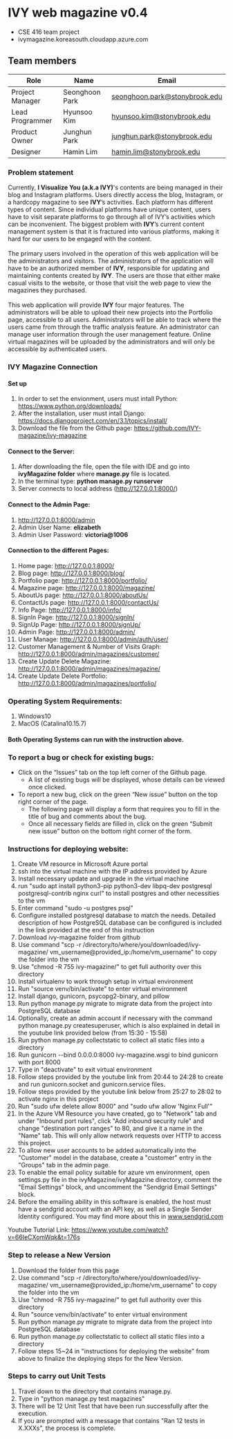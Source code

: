 # IVY web magazine v0.4
* CSE 416 team project
* ivymagazine.koreasouth.cloudapp.azure.com


## Team members
Role | Name | Email
---|---|---|
Project Manager | Seonghoon Park | seonghoon.park@stonybrook.edu <br>
Lead Programmer | Hyunsoo Kim  | hyunsoo.kim@stonybrook.edu 
Product Owner | Junghun Park | junghun.park@stonybrook.edu <br>
Designer | Hamin Lim | hamin.lim@stonybrook.edu <br>

### Problem statement

Currently, **I Visualize You (a.k.a IVY)**'s contents are being managed in their blog and Instagram platforms. Users directly access the blog, Instagram, or a hardcopy magazine to see **IVY**’s activities. Each platform has different types of content. Since individual platforms have unique content, users have to visit separate platforms to go through all of IVY’s activities which can be inconvenient. The biggest problem with **IVY**’s current content management system is that it is fractured into various platforms, making it hard for our users to be engaged with the content. <br><br>
The primary users involved in the operation of this web application will be the administrators and visitors. The administrators of the application will have to be an authorized member of **IVY**, responsible for updating and maintaining contents created by **IVY**. The users are those that either make casual visits to the website, or those that visit the web page to view the magazines they purchased. <br><br>
This web application will provide **IVY** four major features. The administrators will be able to upload their new projects into the Portfolio page, accessible to all users. Administrators will be able to track where the users came from through the traffic analysis feature. An administrator can manage user information through the user management feature. Online virtual magazines will be uploaded by the administrators and will only be accessible by authenticated users.


### IVY Magazine Connection

#### Set up
1. In order to set the envionment, users must intall Python: https://www.python.org/downloads/
2. After the installation, user must intall Django: https://docs.djangoproject.com/en/3.1/topics/install/
3. Download the file from the Github page: https://github.com/IVY-magazine/ivy-magazine

#### Connect to the Server:
1. After downloading the file, open the file with IDE and go into **ivyMagazine folder** where **manage.py** file is located.
2. In the terminal type: **python manage.py runserver**
3. Server connects to local address (http://127.0.0.1:8000/)

#### Connect to the Admin Page:
1. http://127.0.0.1:8000/admin
2. Admin User Name: **elizabeth**
3. Admin User Password: **victoria@1006**

#### Connection to the different Pages:
1. Home page: http://127.0.0.1:8000/
2. Blog page: http://127.0.0.1:8000/blog/
3. Portfolio page: http://127.0.0.1:8000/portfolio/
4. Magazine page: http://127.0.0.1:8000/magazine/
5. AboutUs page: http://127.0.0.1:8000/aboutUs/
6. ContactUs page: http://127.0.0.1:8000/contactUs/
7. Info Page: http://127.0.0.1:8000/info/
8. SignIn Page: http://127.0.0.1:8000/signIn/
8. SignUp Page: http://127.0.0.1:8000/signUp/
9. Admin Page: http://127.0.0.1:8000/admin/
10. User Manage: http://127.0.0.1:8000/admin/auth/user/
11. Customer Management & Number of Visits Graph: http://127.0.0.1:8000/admin/magazines/customer/
12. Create Update Delete Magazine: http://127.0.0.1:8000/admin/magazines/magazine/
13. Create Update Delete Portfolio: http://127.0.0.1:8000/admin/magazines/portfolio/

### Operating System Requirements:
1. Windows10
2. MacOS (Catalina10.15.7)

#### Both Operating Systems can run with the instruction above.

### To report a bug or check for existing bugs:
   + Click on the “Issues” tab on the top left corner of the Github page.
     - A list of existing bugs will be displayed, whose details can be viewed once clicked.
   + To report a new bug, click on the green “New issue” button on the top right corner of the page.
     - The following page will display a form that requires you to fill in the title of bug and comments about the bug.
     - Once all necessary fields are filled in, click on the green “Submit new issue” button on the  bottom right corner of the form.

### Instructions for deploying website:
1. Create VM resource in Microsoft Azure portal
2. ssh into the virtual machine with the IP address provided by Azure
3. Install necessary update and upgrade in the virtual machine
4. run "sudo apt install python3-pip python3-dev libpq-dev postgresql postgresql-contrib nginx curl"
   to install postgres and other necessities to the vm
5. Enter command "sudo -u postgres psql"
6. Configure installed postgresql database to match the needs. Detailed description
   of how PostgreSQL database can be configured is included in the link provided at the end of this instruction
7. Download ivy-magazine folder from github
8. Use command "scp -r /directory/to/where/you/downloaded/ivy-magazine/ vm_username@provided_ip:/home/vm_username" to copy the folder into the vm
9. Use "chmod -R 755 ivy-magazine/" to get full authority over this directory
10. Install virtualenv to work through setup in virtual environment
11. Run "source venv/bin/activate" to enter virtual environment
12. Install django, gunicorn, psycopg2-binary, and pillow 
13. Run python manage.py migrate to migrate data from the project into PostgreSQL database
14. Optionally, create an admin account if necessary with the command python manage.py createsuperuser, which is also explained in detail in the youtube link provided below (from 15:30 - 15:58)
15. Run python manage.py collectstatic to collect all static files into a directory
16. Run gunicorn --bind 0.0.0.0:8000 ivy-magazine.wsgi to bind gunicorn with port 8000
17. Type in "deactivate" to exit virtual environment
18. Follow steps provided by the youtube link from 20:44 to 24:28 to create and run gunicorn.socket and gunicorn.service files.
19. Follow steps provided by the youtube link below from 25:27 to 28:02 to activate nginx in this project
20. Run "sudo ufw delete allow 8000" and "sudo ufw allow 'Nginx Full'"
21. In the Azure VM Resource you have created, go to "Network" tab and under "Inbound port rules", click "Add inbound security rule"
    and change "destination port ranges" to 80, and give it a name in the "Name" tab. This will only allow network requests over HTTP to access this project.
22. To allow new user accounts to be added automatically into the "Customer" model in the database, create a "customer" entry in the "Groups" tab in the admin page.  
23. To enable the email policy suitable for azure vm environment, open settings.py file in the ivyMagazine/ivyMagazine directory, comment the "Email Settings" block, and uncomment the "Sendgrid Email Settings" block.
24. Before the emailing ability in this software is enabled, the host must have a sendgrid account with an API key, as well as a Single Sender Identity configured. You may find more about this in www.sendgrid.com

Youtube Tutorial Link:  https://www.youtube.com/watch?v=66IeCXomWqk&t=176s



### Step to release a New Version
1. Download the folder from this page
2. Use command "scp -r /directory/to/where/you/downloaded/ivy-magazine/ vm_username@provided_ip:/home/vm_username" to copy the folder into the vm
3. Use "chmod -R 755 ivy-magazine/" to get full authority over this directory
4. Run "source venv/bin/activate" to enter virtual environment
5. Run python manage.py migrate to migrate data from the project into PostgreSQL database
6. Run python manage.py collectstatic to collect all static files into a directory
7. Follow steps 15~24 in "instructions for deploying the website" from above to finalize the deploying steps for the New Version.

### Steps to carry out Unit Tests
1. Travel down to the directory that contains manage.py.
2. Type in "python manage.py test magazines"
3. There will be 12 Unit Test that have been run successfully after the execution.
4. If you are prompted with a message that contains "Ran 12 tests in X.XXXs", the process is complete.